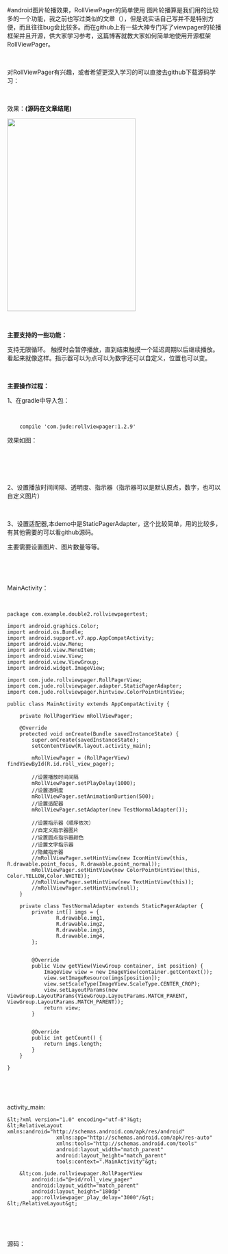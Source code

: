 #android图片轮播效果，RollViewPager的简单使用
图片轮播算是我们用的比较多的一个功能，我之前也写过类似的文章（），但是说实话自己写并不是特别方便，而且往往bug会比较多。而在github上有一些大神专门写了viewpager的轮播框架并且开源，供大家学习参考，这篇博客就教大家如何简单地使用开源框架RollViewPager。

 

对RollViewPager有兴趣，或者希望更深入学习的可以直接去github下载源码学习：

 

效果：**(源码在文章结尾)**

<img alt="" class="has" height="450" src="https://img-blog.csdn.net/20160506092635303?watermark/2/text/aHR0cDovL2Jsb2cuY3Nkbi5uZXQv/font/5a6L5L2T/fontsize/400/fill/I0JBQkFCMA==/dissolve/70/gravity/Center" width="300">

 

**主要支持的一些功能：**

支持无限循环。 触摸时会暂停播放，直到结束触摸一个延迟周期以后继续播放。 看起来就像这样。指示器可以为点可以为数字还可以自定义，位置也可以变。

 

**主要操作过程：**

1、在gradle中导入包：

 

```
    compile 'com.jude:rollviewpager:1.2.9'
```

效果如图：

 

<img alt="" class="has" src="https://img-blog.csdn.net/20160506160752311?watermark/2/text/aHR0cDovL2Jsb2cuY3Nkbi5uZXQv/font/5a6L5L2T/fontsize/400/fill/I0JBQkFCMA==/dissolve/70/gravity/Center">

 

2、设置播放时间间隔、透明度、指示器（指示器可以是默认原点，数字，也可以自定义图片）

 

3、设置适配器,本demo中是StaticPagerAdapter，这个比较简单，用的比较多，有其他需要的可以看github源码。

主要需要设置图片、图片数量等等。

 

 

MainActivity：

 

```
package com.example.double2.rollviewpagertest;

import android.graphics.Color;
import android.os.Bundle;
import android.support.v7.app.AppCompatActivity;
import android.view.Menu;
import android.view.MenuItem;
import android.view.View;
import android.view.ViewGroup;
import android.widget.ImageView;

import com.jude.rollviewpager.RollPagerView;
import com.jude.rollviewpager.adapter.StaticPagerAdapter;
import com.jude.rollviewpager.hintview.ColorPointHintView;

public class MainActivity extends AppCompatActivity {

    private RollPagerView mRollViewPager;

    @Override
    protected void onCreate(Bundle savedInstanceState) {
        super.onCreate(savedInstanceState);
        setContentView(R.layout.activity_main);

        mRollViewPager = (RollPagerView) findViewById(R.id.roll_view_pager);

        //设置播放时间间隔
        mRollViewPager.setPlayDelay(1000);
        //设置透明度
        mRollViewPager.setAnimationDurtion(500);
        //设置适配器
        mRollViewPager.setAdapter(new TestNormalAdapter());

        //设置指示器（顺序依次）
        //自定义指示器图片
        //设置圆点指示器颜色
        //设置文字指示器
        //隐藏指示器
        //mRollViewPager.setHintView(new IconHintView(this, R.drawable.point_focus, R.drawable.point_normal));
        mRollViewPager.setHintView(new ColorPointHintView(this, Color.YELLOW,Color.WHITE));
        //mRollViewPager.setHintView(new TextHintView(this));
        //mRollViewPager.setHintView(null);
    }

    private class TestNormalAdapter extends StaticPagerAdapter {
        private int[] imgs = {
                R.drawable.img1,
                R.drawable.img2,
                R.drawable.img3,
                R.drawable.img4,
        };


        @Override
        public View getView(ViewGroup container, int position) {
            ImageView view = new ImageView(container.getContext());
            view.setImageResource(imgs[position]);
            view.setScaleType(ImageView.ScaleType.CENTER_CROP);
            view.setLayoutParams(new ViewGroup.LayoutParams(ViewGroup.LayoutParams.MATCH_PARENT, ViewGroup.LayoutParams.MATCH_PARENT));
            return view;
        }


        @Override
        public int getCount() {
            return imgs.length;
        }
    }

}

```

 

 

activity_main:

```
&lt;?xml version="1.0" encoding="utf-8"?&gt;
&lt;RelativeLayout xmlns:android="http://schemas.android.com/apk/res/android"
                xmlns:app="http://schemas.android.com/apk/res-auto"
                xmlns:tools="http://schemas.android.com/tools"
                android:layout_width="match_parent"
                android:layout_height="match_parent"
                tools:context=".MainActivity"&gt;

    &lt;com.jude.rollviewpager.RollPagerView
        android:id="@+id/roll_view_pager"
        android:layout_width="match_parent"
        android:layout_height="180dp"
        app:rollviewpager_play_delay="3000"/&gt;
&lt;/RelativeLayout&gt;

```

 

 

源码：

 

 